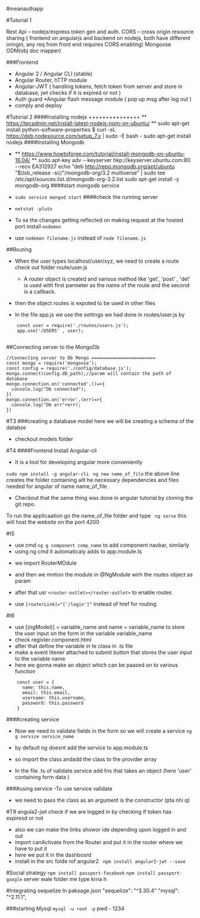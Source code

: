 #meanauthapp

#Tutorial 1

Rest Api – nodejs/express
token gen and auth.
CORS – cross origin resource sharing ( frontend on angularjs and backend on nodejs, both have different oringin, any req from front end requires CORS enabling)
Mongoose ODM(obj doc mapper)

###Frontend
* Angular 2 / Angular CLI (stable)
* Angular Router, hTTP module 
* Angular-JWT ( handling tokens, fetch token from server and store in database, jwt checks if it is expired or not )
* Auth guard 
*Angular flash message module ( pop up msg after log out )
* comply and deploy

#Tutorial 2
####Installing nodejs
+++++++++++++++
** https://tecadmin.net/install-latest-nodejs-npm-on-ubuntu/ **
sudo apt-get install python-software-properties
$ curl -sL https://deb.nodesource.com/setup_7.x | sudo -E bash -
sudo apt-get install nodejs
####Installing Mongodb
* ** https://www.howtoforge.com/tutorial/install-mongodb-on-ubuntu-16.04/ **
sudo apt-key adv --keyserver hkp://keyserver.ubuntu.com:80 --recv EA312927
echo "deb http://repo.mongodb.org/apt/ubuntu "$(lsb_release -sc)"/mongodb-org/3.2 multiverse" | sudo tee /etc/apt/sources.list.d/mongodb-org-3.2.list
sudo apt-get install -y mongodb-org
####start mongodb service
* `sudo service mongod start`
####check the running server
 * `netstat -plutn`
 * To se the changes getting reflected on making request at the hosted port install `nodemon`

* use `nodemon filename.js` instead of ` node filename.js `



##Routing
- When the user types localhost/user/xyz, we need to create a route 
 check out folder route/user.js
  - A router object is created and various method like 'get', 'post' , 'del' is used with first parmeter as the name of the route and the second  is a callback.
  
- then the object routes is expoted to be used in other files
- In the file app.js we use the settings we had done in routes/user.js by
```
	const user = require('./routes/users.js');
	app.use('/USERS' , user);
	
```
##Connecting server to the MongoDb
```
//Connecting server to Db Mongo ========================
const mongo = require('mongoose');
const config = require('./config/database.js');
mongo.connect(config.db_path);//param will contain the path of database
mongo.connection.on('connected',()=>{
  console.log("Db connected");
})
mongo.connection.on('error',(err)=>{
  console.log("Db err"+err);
})
```
#T3
###creating a database model
here we will be creating a schema of the databse
- checkout models folder  


#T4
####Frontend
Install Angular-cli 
- It is a tool for developing angular more conveniently

`
	 sudo npm install -g angular-cli 
`
` ng new name_of_file `
the above line creates the folder containing allt he necessary dependencies and files needed for angular of name name_of_file .

- Checkout that the same thing was done in angular tutorial by cloning the git repo.

To run the applicaation go the name_of_file folder and type ` ng serve` this will host the website on the port 4200

#t5
* use cmd ` ng g component comp_name ` to add component navbar, similarly
* using ng cmd it automaticaly adds to app.module.ts

- we import RouterMOdule 
- and then we mntion the module in @NgModule wirh the routes object as param 
- after that usr ` <router-outlet></router-outlet> ` to enable routes

- use ` [routerLink]="['/login']" ` instead of href for routing 

#t6
- use [(ngModel)] = variable_name and name = variable_name to store the user input on the form in the variable variable_name 
- check register.component.html 
- after that define the variable in te class in .ts file
- make a event litener attached to submit button that stores the user input to the variable name 
- here we gonna make an object which can be paased on to various function 
```
	const user = {
      name: this.name,
      email: this.email,
      username: this.username,
      password: this.password
    }
```
####creating service
- Now we need to validate fields in the form so we will create a service
` ng g service service_name `
- by default ng doesnt add the service to app.module.ts 
- so import the class andadd the class to the provider array 

- In the file .ts of validate.service add fns that takes an object (here 'user' containing form data ) 

####using service 
-To use service validate 
- we need to pass the class as an argument is the constructor (pta nhi q)



#T9
angula2-jwt 
check if we are logged in by checking if token has expiresd or not 
- also we can make the links showor ide depending upon logged in and out
- import canActivate from the Router and put it in the router where we have to put it
- here we put it in the dashbosrd
- install in the src folde rof angular2 
` npm install angular2-jwt --save`

#Social strategy
`npm install passport-facebook`
`npm install passport-google` 
server wale folder me type krna h


#Integrating sequelize
In paksage.json
  "sequelize": "^3.30.4"
  "mysql": "^2.11.1",

###starting Mysql
`mysql -u root -p` 
pwd - 1234



 